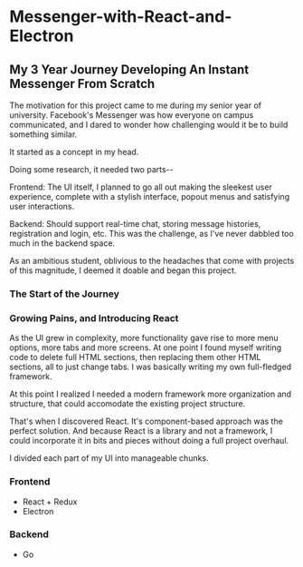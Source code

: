 # Messenger-with-React-and-Electron



## My 3 Year Journey Developing An Instant Messenger From Scratch


The motivation for this project came to me during my senior year of university. Facebook's Messenger was how everyone on campus communicated, and I dared to wonder how challenging would it be to build something similar.

It started as a concept in my head.

Doing some research, it needed two parts--

Frontend: The UI itself, I planned to go all out making the sleekest user experience, complete with a stylish interface, popout menus and satisfying user interactions.


Backend: Should support real-time chat, storing message histories, registration and login, etc. This was the challenge, as I've never dabbled too much in the backend space.



As an ambitious student, oblivious to the headaches that come with projects of this magnitude, I deemed it doable and began this project.

### The Start of the Journey


### Growing Pains, and Introducing React

As the UI grew in complexity, more functionality gave rise to more menu options, more tabs and more screens. At one point I found myself writing code to delete full HTML sections, then replacing them other HTML sections, all to just change tabs. I was basically writing my own full-fledged framework.

At this point I realized I needed a modern framework more organization and structure, that could accomodate the existing project structure.



That's when I discovered React. It's component-based approach was the perfect solution. And because React is a library and not a framework, I could incorporate it in bits and pieces without doing a full project overhaul.



I divided each part of my UI into manageable chunks.



### Frontend
* React + Redux
* Electron

### Backend
* Go


